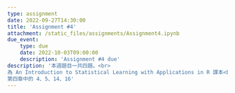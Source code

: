 ```yaml
---
type: assignment
date: 2022-09-27T14:30:00
title: 'Assignment #4'
attachment: /static_files/assignments/Assignment4.ipynb
due_event: 
    type: due
    date: 2022-10-03T09:00:00
    description: 'Assignment #4 due'
description: '本週題目一共四題。<br>
為 An Introduction to Statistical Learning with Applications in R 課本<br>
第四章中的 4、5、14、16'
---
```


